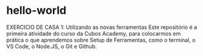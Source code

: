 # hello-world

EXERCICIO DE CASA 1: Utilizando as novas ferramentas
Este repositório é a primeira atividade do curso da Cubos Academy, para colocarmos em prática o que aprendemos sobre Setup de Ferramentas, como o terminal, o VS Code, o Node.JS, o Git e Github.
